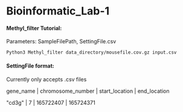 # Bioinformatic_Lab-1

#### Methyl_filter Tutorial:
  Parameters: SampleFilePath, SettingFile.csv

  `Python3 Methyl_filter data_directory/mousefile.cov.gz input.csv`

#### SettingFile format:

Currently only accepts .csv files

gene_name | chromosome_number | start_location | end_location

"cd3g" | 7 | 165722407 | 165724371 
